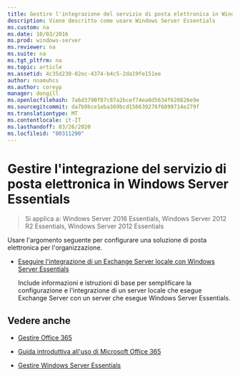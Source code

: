```yaml
---
title: Gestire l'integrazione del servizio di posta elettronica in Windows Server Essentials
description: Viene descritto come usare Windows Server Essentials
ms.custom: na
ms.date: 10/03/2016
ms.prod: windows-server
ms.reviewer: na
ms.suite: na
ms.tgt_pltfrm: na
ms.topic: article
ms.assetid: 4c35d230-02ec-4374-b4c5-2da19fe151ee
author: nnamuhcs
ms.author: coreyp
manager: dongill
ms.openlocfilehash: 7a6d3790f87c87a2bcef74ea0d5634f620826e9e
ms.sourcegitcommit: da7b9bce1eba369bcd156639276f6899714e279f
ms.translationtype: MT
ms.contentlocale: it-IT
ms.lasthandoff: 03/26/2020
ms.locfileid: "80311290"
---
```

# <a name="manage-email-service-integration-in-windows-server-essentials"></a>Gestire l'integrazione del servizio di posta elettronica in Windows Server Essentials

>Si applica a: Windows Server 2016 Essentials, Windows Server 2012 R2 Essentials, Windows Server 2012 Essentials

Usare l'argomento seguente per configurare una soluzione di posta elettronica per l'organizzazione.  
  
-   [Eseguire l'integrazione di un Exchange Server locale con Windows Server Essentials](Integrate-an-On-Premises-Exchange-Server-with-Windows-Server-Essentials.md)  
  
     Include informazioni e istruzioni di base per semplificare la configurazione e l'integrazione di un server locale che esegue Exchange Server con un server che esegue Windows Server Essentials.  
  
## <a name="see-also"></a>Vedere anche  
  
-   [Gestire Office 365](Manage-Office-365-in-Windows-Server-Essentials.md)  
  
-   [Guida introduttiva all'uso di Microsoft Office 365](../use/Quick-Start-Guide-to-Using-Microsoft-Office-365-with-Windows-Server-Essentials.md)  
  
-   [Gestire Windows Server Essentials](Manage-Windows-Server-Essentials.md)